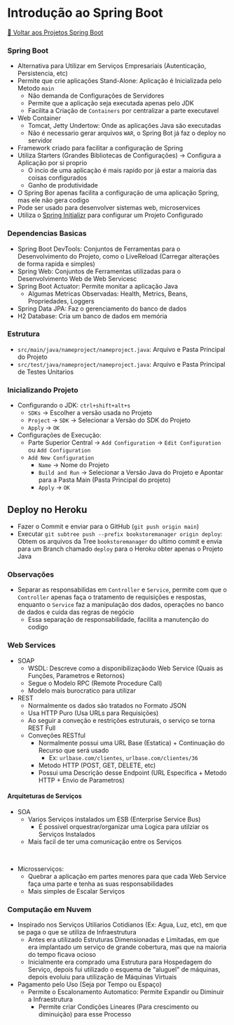 # Introdução ao Spring Boot

[🍵 Voltar aos Projetos Spring Boot](README.md)

### Spring Boot

- Alternativa para Utilizar em Serviços Empresariais (Autenticação, Persistencia, etc)
- Permite que crie aplicações Stand-Alone: Aplicação é Inicializada pelo Metodo ``main``
    - Não demanda de Configurações de Servidores
    - Permite que a aplicação seja executada apenas pelo JDK
    - Facilita a Criação de ``Containers`` por centralizar a parte executavel
- Web Container
    - Tomcat, Jetty Undertow: Onde as aplicações Java são executadas
    - Não é necessario gerar arquivos ``WAR``, o Spring Bot já faz o deploy no servidor
- Framework criado para facilitar a configuração de Spring
- Utiliza Starters (Grandes Bibliotecas de Configurações) → Configura a Aplicação por si proprio
    - O incio de uma aplicação é mais rapido por já estar a maioria das coisas configurados
    - Ganho de produtividade
- O Spring Bor apenas facilita a configuração de uma aplicação Spring, mas ele não gera codigo
- Pode ser usado para desenvolver sistemas web, microservices
- Utiliza o [Spring Initializr](https://start.spring.io) para configurar um Projeto Configurado

### Dependencias Basicas

- Spring Boot DevTools: Conjuntos de Ferramentas para o Desenvolvimento do Projeto, como o LiveReload (Carregar
  alterações de forma rapida e simples)
- Spring Web: Conjuntos de Ferramentas utilizadas para o Desenvolvimento Web de Web Servicesc
- Spring Boot Actuator: Permite monitar a aplicação Java
    - Algumas Metricas Observadas: Health, Metrics, Beans, Propriedades, Loggers
- Spring Data JPA: Faz o gerenciamento do banco de dados
- H2 Database: Cria um banco de dados em memória

### Estrutura

- ``src/main/java/nameproject/nameproject.java``: Arquivo e Pasta Principal do Projeto
- ``src/test/java/nameproject/nameproject.java``: Arquivo e Pasta Principal de Testes Unitarios

### Inicializando Projeto

- Configurando o JDK: ``ctrl+shift+alt+s``
    - ``SDKs`` -> Escolher a versão usada no Projeto
    - ``Project`` -> ``SDK`` -> Selecionar a Versão do SDK do Projeto
    - ``Apply`` -> ``OK``
- Configurações de Execução:
    - Parte Superior Central -> ``Add Configuration`` -> ``Edit Configuration`` ou ``Add Configuration``
    - ``Add New Configuration``
        - ``Name`` -> Nome do Projeto
        - ``Build and Run`` -> Selecionar a Versão Java do Projeto e Apontar para a Pasta Main (Pasta Principal do
          projeto)
        - ``Apply`` -> ``OK``

## Deploy no Heroku

- Fazer o Commit e enviar para o GitHub (``git push origin main``)
- Executar ``git subtree push --prefix bookstoremanager origin deploy``: Obtem os arquivos da Tree ``bookstoremanager``
  do ultimo commit e envia para um Branch chamado ``deploy`` para o Heroku obter apenas o Projeto Java

### Observações

- Separar as responsabilidas em ``Controller`` e ``Service``, permite com que o ``Controller`` apenas faça o tratamento
  de requisições e respostas, enquanto o ``Service`` faz a manipulação dos dados, operações no banco de dados e cuida
  das regras de negócio
    - Essa separação de responsabilidade, facilita a manutenção do codigo

### Web Services

- SOAP
    - WSDL: Descreve como a disponibilizaçãodo Web Service (Quais as Funções, Parametros e Retornos)
    - Segue o Modelo RPC (Remote Procedure Call)
    - Modelo mais burocratico para utilizar
- REST
    - Normalmente os dados são tratados no Formato JSON
    - Usa HTTP Puro (Usa URLs para Requisições)
    - Ao seguir a conveção e restrições estruturais, o serviço se torna REST Full
    - Conveções RESTful
        - Normalmente possui uma URL Base (Estatica) + Continuação do Recurso que será usado
            - Ex: ``urlbase.com/clientes``, ``urlbase.com/clientes/36``
        - Metodo HTTP (POST, GET, DELETE, etc)
        - Possui uma Descrição desse Endpoint (URL Especifica + Metodo HTTP + Envio de Parametros)

#### Arquiteturas de Serviços

- SOA
    - Varios Serviços instalados um ESB (Enterprise Service Bus)
        - É possivel orquestrar/organizar uma Logica para utilziar os Serviços Instalados
    - Mais facil de ter uma comunicação entre os Serviços

<br/>

- Microsserviços:
    - Quebrar a aplicação em partes menores para que cada Web Service faça uma parte e tenha as suas responsabilidades
    - Mais simples de Escalar Serviços

### Computação em Nuvem

- Inspirado nos Serviços Utiliarios Cotidianos (Ex: Agua, Luz, etc), em que se paga o que se utiliza de Infraestrutura
    - Antes era utilizado Estruturas Dimensionadas e Limitadas, em que era implantado um serviço de grande cobertura,
      mas que na maioria do tempo ficava ocioso
    - Inicialmente era comprado uma Estrutura para Hospedagem do Serviço, depois fui utilizado o esquema de "aluguel" de
      máquinas, depois evoluiu para utilização de Máquinas Virtuais
- Pagamento pelo Uso (Seja por Tempo ou Espaço)
    - Permite o Escalonamento Automatico: Permite Expandir ou Diminuir a Infraestrutura
        - Permite criar Condições Lineares (Para crescimento ou diminuição) para esse Processo
